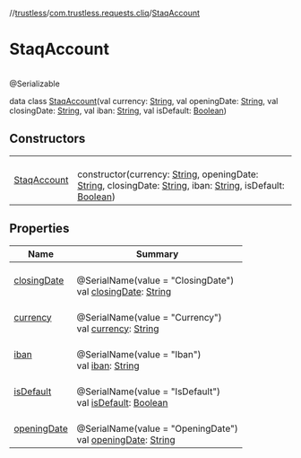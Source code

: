 //[trustless](../../../index.md)/[com.trustless.requests.cliq](../index.md)/[StaqAccount](index.md)

# StaqAccount

\
@Serializable

data class [StaqAccount](index.md)(val currency: [String](https://kotlinlang.org/api/latest/jvm/stdlib/kotlin/-string/index.html), val openingDate: [String](https://kotlinlang.org/api/latest/jvm/stdlib/kotlin/-string/index.html), val closingDate: [String](https://kotlinlang.org/api/latest/jvm/stdlib/kotlin/-string/index.html), val iban: [String](https://kotlinlang.org/api/latest/jvm/stdlib/kotlin/-string/index.html), val isDefault: [Boolean](https://kotlinlang.org/api/latest/jvm/stdlib/kotlin/-boolean/index.html))

## Constructors

| | |
|---|---|
| [StaqAccount](-staq-account.md) | <br>constructor(currency: [String](https://kotlinlang.org/api/latest/jvm/stdlib/kotlin/-string/index.html), openingDate: [String](https://kotlinlang.org/api/latest/jvm/stdlib/kotlin/-string/index.html), closingDate: [String](https://kotlinlang.org/api/latest/jvm/stdlib/kotlin/-string/index.html), iban: [String](https://kotlinlang.org/api/latest/jvm/stdlib/kotlin/-string/index.html), isDefault: [Boolean](https://kotlinlang.org/api/latest/jvm/stdlib/kotlin/-boolean/index.html)) |

## Properties

| Name | Summary |
|---|---|
| [closingDate](closing-date.md) | <br>@SerialName(value = &quot;ClosingDate&quot;)<br>val [closingDate](closing-date.md): [String](https://kotlinlang.org/api/latest/jvm/stdlib/kotlin/-string/index.html) |
| [currency](currency.md) | <br>@SerialName(value = &quot;Currency&quot;)<br>val [currency](currency.md): [String](https://kotlinlang.org/api/latest/jvm/stdlib/kotlin/-string/index.html) |
| [iban](iban.md) | <br>@SerialName(value = &quot;Iban&quot;)<br>val [iban](iban.md): [String](https://kotlinlang.org/api/latest/jvm/stdlib/kotlin/-string/index.html) |
| [isDefault](is-default.md) | <br>@SerialName(value = &quot;IsDefault&quot;)<br>val [isDefault](is-default.md): [Boolean](https://kotlinlang.org/api/latest/jvm/stdlib/kotlin/-boolean/index.html) |
| [openingDate](opening-date.md) | <br>@SerialName(value = &quot;OpeningDate&quot;)<br>val [openingDate](opening-date.md): [String](https://kotlinlang.org/api/latest/jvm/stdlib/kotlin/-string/index.html) |
